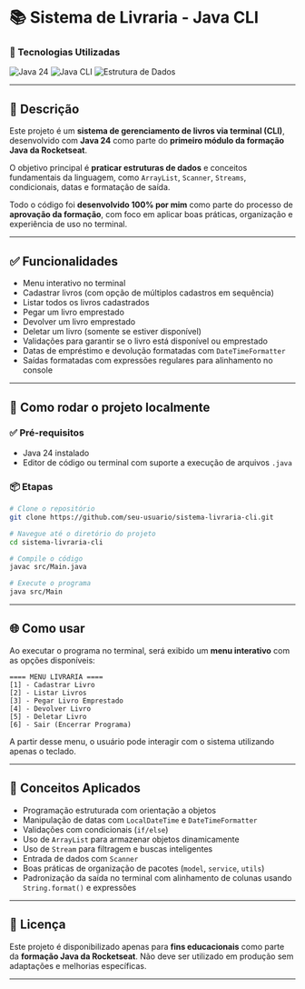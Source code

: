 # 📚 Sistema de Livraria - Java CLI

### 🔧 Tecnologias Utilizadas

<p align="left"> 
<img src="https://img.shields.io/badge/Java-24-007396?style=for-the-badge&logo=java&logoColor=white" title="Java 24"/> 
<img src="https://img.shields.io/badge/CLI-Java%20Console-4B0082?style=for-the-badge" title="Java CLI"/> 
<img src="https://img.shields.io/badge/Estrutura%20de%20Dados-Básico-FF8C00?style=for-the-badge" title="Estrutura de Dados"/> 
</p>

---

## 📖 Descrição

Este projeto é um **sistema de gerenciamento de livros via terminal (CLI)**, desenvolvido com **Java 24** como parte do **primeiro módulo da formação Java da Rocketseat**.

O objetivo principal é **praticar estruturas de dados** e conceitos fundamentais da linguagem, como `ArrayList`, `Scanner`, `Streams`, condicionais, datas e formatação de saída.

Todo o código foi **desenvolvido 100% por mim** como parte do processo de **aprovação da formação**, com foco em aplicar boas práticas, organização e experiência de uso no terminal.

---

## ✅ Funcionalidades

- Menu interativo no terminal
- Cadastrar livros (com opção de múltiplos cadastros em sequência)
- Listar todos os livros cadastrados
- Pegar um livro emprestado
- Devolver um livro emprestado
- Deletar um livro (somente se estiver disponível)
- Validações para garantir se o livro está disponível ou emprestado
- Datas de empréstimo e devolução formatadas com `DateTimeFormatter`
- Saídas formatadas com expressões regulares para alinhamento no console

---

## 🚀 Como rodar o projeto localmente

### ✅ Pré-requisitos

* Java 24 instalado
* Editor de código ou terminal com suporte a execução de arquivos `.java`

### 📦 Etapas

```bash
# Clone o repositório
git clone https://github.com/seu-usuario/sistema-livraria-cli.git

# Navegue até o diretório do projeto
cd sistema-livraria-cli

# Compile o código
javac src/Main.java

# Execute o programa
java src/Main
```

---

## 🌐 Como usar

Ao executar o programa no terminal, será exibido um **menu interativo** com as opções disponíveis:

```text
==== MENU LIVRARIA ====
[1] - Cadastrar Livro
[2] - Listar Livros
[3] - Pegar Livro Emprestado
[4] - Devolver Livro
[5] - Deletar Livro
[6] - Sair (Encerrar Programa)
```

A partir desse menu, o usuário pode interagir com o sistema utilizando apenas o teclado.

---

## 🧠 Conceitos Aplicados

* Programação estruturada com orientação a objetos
* Manipulação de datas com `LocalDateTime` e `DateTimeFormatter`
* Validações com condicionais (`if/else`)
* Uso de `ArrayList` para armazenar objetos dinamicamente
* Uso de `Stream` para filtragem e buscas inteligentes
* Entrada de dados com `Scanner`
* Boas práticas de organização de pacotes (`model`, `service`, `utils`)
* Padronização da saída no terminal com alinhamento de colunas usando `String.format()` e expressões

---

## 📄 Licença

Este projeto é disponibilizado apenas para **fins educacionais** como parte da **formação Java da Rocketseat**.
Não deve ser utilizado em produção sem adaptações e melhorias específicas.

---

